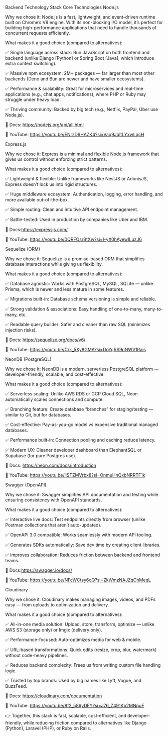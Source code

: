 Backend Technology Stack
Core Technologies
Node.js

Why we chose it:
Node.js is a fast, lightweight, and event-driven runtime built on Chrome’s V8 engine. With its non-blocking I/O model, it’s perfect for building high-performance applications that need to handle thousands of concurrent requests efficiently.

What makes it a good choice (compared to alternatives):

✅ Single language across stack: Run JavaScript on both frontend and backend (unlike Django [Python] or Spring Boot [Java], which introduce extra context switching).

✅ Massive npm ecosystem: 2M+ packages — far larger than most other backends (Deno and Bun are newer and have smaller ecosystems).

✅ Performance & scalability: Great for microservices and real-time applications (e.g., chat apps, notifications), where PHP or Ruby may struggle under heavy load.

✅ Thriving community: Backed by big tech (e.g., Netflix, PayPal, Uber use Node.js).

📘 Docs: https://nodejs.org/api/all.html

🎥 YouTube: https://youtu.be/ENrzD9HAZK4?si=Vaq9JqltLYxwLqcH

Express.js

Why we chose it:
Express is a minimal and flexible Node.js framework that gives us control without enforcing strict patterns.

What makes it a good choice (compared to alternatives):

✅ Lightweight & flexible: Unlike frameworks like NestJS or AdonisJS, Express doesn’t lock us into rigid structures.

✅ Huge middleware ecosystem: Authentication, logging, error handling, and more available out-of-the-box.

✅ Simple routing: Clean and intuitive API endpoint management.

✅ Battle-tested: Used in production by companies like Uber and IBM.

📘 Docs:https://expressjs.com/

🎥 YouTube: https://youtu.be/0QRFOsrBtXw?si=I-yX0hAyewILuzJ6

Sequelize (ORM)

Why we chose it:
Sequelize is a promise-based ORM that simplifies database interactions while giving us flexibility.

What makes it a good choice (compared to alternatives):

✅ Database agnostic: Works with PostgreSQL, MySQL, SQLite — unlike Prisma, which is newer and less mature in some features.

✅ Migrations built-in: Database schema versioning is simple and reliable.

✅ Strong validation & associations: Easy handling of one-to-many, many-to-many, etc.

✅ Readable query builder: Safer and cleaner than raw SQL (minimizes injection risks).

📘 Docs: https://sequelize.org/docs/v6/

🎥 YouTube: https://youtu.be/Crk_5Xy8GMA?si=DoYqRS9pNWV1Rais

NeonDB (PostgreSQL)

Why we chose it:
NeonDB is a modern, serverless PostgreSQL platform — developer-friendly, scalable, and cost-effective.

What makes it a good choice (compared to alternatives):

✅ Serverless scaling: Unlike AWS RDS or GCP Cloud SQL, Neon automatically scales connections and compute.

✅ Branching feature: Create database “branches” for staging/testing — similar to Git, but for databases.

✅ Cost-effective: Pay-as-you-go model vs expensive traditional managed databases.

✅ Performance built-in: Connection pooling and caching reduce latency.

✅ Modern UX: Cleaner developer dashboard than ElephantSQL or Supabase (for pure Postgres use).

📘 Docs: https://neon.com/docs/introduction

🎥 YouTube: https://youtu.be/llSTZMVrbx8?si=OnmuHnQxbNRRTF1k

Swagger (OpenAPI)

Why we chose it:
Swagger simplifies API documentation and testing while ensuring consistency with OpenAPI standards.

What makes it a good choice (compared to alternatives):

✅ Interactive live docs: Test endpoints directly from browser (unlike Postman collections that aren’t auto-updated).

✅ OpenAPI 3.0 compatible: Works seamlessly with modern API tooling.

✅ Generates SDKs automatically: Save dev time by creating client libraries.

✅ Improves collaboration: Reduces friction between backend and frontend teams.

📘 Docs:https://swagger.io/docs/

🎥 YouTube: https://youtu.be/NFcWCtsy6oQ?si=ZkWmzNAJZqChMeqL

Cloudinary

Why we chose it:
Cloudinary makes managing images, videos, and PDFs easy — from uploads to optimization and delivery.

What makes it a good choice (compared to alternatives):

✅ All-in-one media solution: Upload, store, transform, optimize — unlike AWS S3 (storage only) or Imgix (delivery only).

✅ Performance-focused: Auto-optimizes media for web & mobile.

✅ URL-based transformations: Quick edits (resize, crop, blur, watermark) without code-heavy pipelines.

✅ Reduces backend complexity: Frees us from writing custom file handling logic.

✅ Trusted by top brands: Used by big names like Lyft, Vogue, and BuzzFeed.

📘 Docs: https://cloudinary.com/documentation

🎥 YouTube: https://youtu.be/8f2_586yDFY?si=J76_Z491Kb2MNpuF

👉 Together, this stack is fast, scalable, cost-efficient, and developer-friendly, while reducing friction compared to alternatives like Django (Python), Laravel (PHP), or Ruby on Rails.








